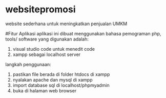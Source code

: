# websitepromosi
website sederhana untuk meningkatkan penjualan UMKM

#Fitur Aplikasi
aplikasi ini dibuat menggunakan bahasa pemograman php, tools/ software yang digunakan adalah:
1. visual studio code untuk menedit code
2. xampp sebagai localhost server

langkah penggunaan:
1. pastikan file berada di folder htdocs di xampp
2. nyalakan apache dan mysql di xampp
3. import database sql di localhost/phpmyadmin
4. buka di halaman web browser

